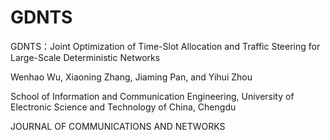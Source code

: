 # GDNTS
GDNTS：Joint Optimization of Time-Slot Allocation and Traffic Steering for Large-Scale Deterministic Networks

Wenhao Wu, Xiaoning Zhang, Jiaming Pan, and Yihui Zhou

School of Information and Communication Engineering, University of Electronic Science and Technology of China, Chengdu

JOURNAL OF COMMUNICATIONS AND NETWORKS
